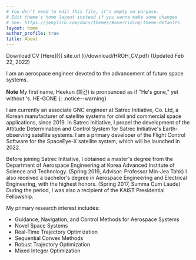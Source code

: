 ```yaml
---
# You don't need to edit this file, it's empty on purpose.
# Edit theme's home layout instead if you wanna make some changes
# See: https://jekyllrb.com/docs/themes/#overriding-theme-defaults
layout: home
author_profile: true
title: About
---
```


Download CV [Here]({{ site.url }}/download/HROH_CV.pdf) (Updated Feb 22, 2022)

I am an aerospace engineer devoted to the advancement of future space systems. 

**Note** My first name, Heekun (희건) is pronounced as if "He's gone," yet without 's. HE-GONE
{: .notice--warning}

I am currently an associate GNC engineer at Satrec Initiative, Co. Ltd, a Korean manufacturer of satellite systems for civil and commercial space applications, since 2019. 
In Satrec Initiative, I propel the development of the Attitude Determination and Control System for Satrec Initiative's Earth-observing satellite systems. 
I am a primary developer of the Flight Control Software for the SpaceEye-X satellite system, which will be launched in 2022.


Before joining Satrec Initiative, I obtained a master's degree from the Department of Aerospace Engineering at Korea Advanced Institute of Science and Technology. (Spring 2019, Advisor: Professor Min-Jea Tahk)
I also received a bachelor's degree in Aerospace Engineering and Electrical Engineering, with the highest honors. (Spring 2017, Summa Cum Laude) 
During the period, I was also a recipient of the KAIST Presidential Fellowship. 


My primary research interest includes: 
- Guidance, Navigation, and Control Methods for Aerospace Systems
- Novel Space Systems 
- Real-Time Trajectory Optimization
- Sequential Convex Methods 
- Robust Trajectory Optimization 
- Mixed Integer Optimization 



